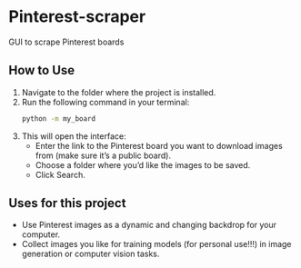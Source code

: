 # Pinterest-scraper
GUI to scrape Pinterest boards

## How to Use

1. Navigate to the folder where the project is installed.
2. Run the following command in your terminal:
   ```bash
   python -m my_board
   
3. This will open the interface:
   - Enter the link to the Pinterest board you want to download images from (make sure it’s a public board).
   - Choose a folder where you’d like the images to be saved.
   - Click Search.

 
## Uses for this project
  - Use Pinterest images as a dynamic and changing backdrop for your computer.
  - Collect images you like for training models (for personal use!!!) in image generation or computer vision tasks.
 
